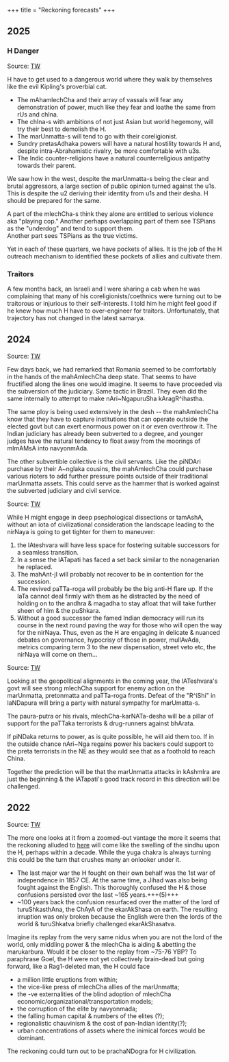 +++
title = "Reckoning forecasts"
+++

## 2025
### H Danger
Source: [TW](https://x.com/blog_supplement/status/1922087206975336725)

H have to get used to a dangerous world where they walk by themselves like the evil Kipling's proverbial cat. 

- The mAhamlechCha and their array of vassals will fear any demonstration of power, much like they fear and loathe the same from rUs and chIna. 
- The chIna-s with ambitions of not just Asian but world hegemony, will try their best to demolish the H. 
- The marUnmatta-s will tend to go with their coreligionist.
- Sundry pretasAdhaka powers will have a natural hostility towards H and, despite intra-Abrahamistic rivalry, be more comfortable with u3s. 
- The Indic counter-religions have a natural counterreligious antipathy towards their parent.

We saw how in the west, despite the marUnmatta-s being the clear and brutal aggressors, a large section of public opinion turned against the u1s. This is despite the u2 deriving their identity from u1s and their desha. H should be prepared for the same. 

A part of the mlechCha-s think they alone are entitled to serious violence aka "playing cop."  Another perhaps overlapping part of them see TSPians as the "underdog" and tend to support them.  
Another part sees TSPians as the true victims.

Yet in each of these quarters, we have pockets of allies. It is the job of the H outreach mechanism to identified these pockets of allies and cultivate them.

### Traitors
A few months back, an Israeli and I were sharing a cab when he was complaining that many of his coreligionists/coethnics were turning out to be traitorous or injurious to their self-interests. I told him he might feel good if he knew how much H have to over-engineer for traitors. Unfortunately, that trajectory has not changed in the latest samarya.

## 2024

Source: [TW](https://x.com/blog_supplement/status/1865445754514342043)

Few days back, we had remarked that Romania seemed to be comfortably in the hands of the mahAmlechCha deep state. That seems to have fructified along the lines one would imagine. It seems to have proceeded via the subversion of the judiciary. Same tactic in Brazil. They even did the same internally to attempt to make nAri~NgapuruSha kAragR^ihastha. 

The same ploy is being used extensively in the desh -- the mahAmlechCha know that they have to capture institutions that can operate outside the elected govt but can exert enormous power on it or even overthrow it. The Indian judiciary has already been subverted to a degree, and younger judges have the natural tendency to float away from the moorings of mImAMsA into navyonmAda. 

The other subvertible collective is the civil servants. Like the piNDAri purchase by their A~nglaka cousins, the mahAmlechCha could purchase various rioters to add further pressure points outside of their traditional marUnmatta assets. This could serve as the hammer that is worked against the subverted judiciary and civil service.


Source: [TW](https://x.com/blog_supplement/status/1798200422521602472)

While H might engage in deep psephological dissections or tamAshA, without an iota of civilizational consideration the landscape leading to the nirNaya is going to get tighter for them to maneuver: 

1. the lAteshvara will have less space for fostering suitable successors for a seamless transition. 
2. In a sense the lATapati has faced a set back similar to the nonagenarian he replaced. 
3. The mahAnt-jI will probably not recover to be in contention for the succession. 
4. The revived paTTa-roga will probably be the big anti-H flare up. If the laTa cannot deal firmly with them as he distracted by the need of holding on to the andhra & magadha to stay afloat that will take further sheen of him & the puShkara. 
5. Without a good successor the famed Indian democracy will run its course in the next round paving the way for those who will open the way for the nirNaya. Thus, even as the H are engaging in delicate & nuanced debates on governance, hypocrisy of those in power, mullAvAda, metrics comparing term 3 to the new dispensation, street veto etc, the nirNaya will come on them...

Source: [TW](https://x.com/blog_supplement/status/1801074959785107520)

Looking at the geopolitical alignments in the coming year, the lATeshvara's govt will see strong mlechCha support for enemy action on the marUnmatta, pretonmatta and paTTa-roga fronts. Defeat of the "R^iShi" in laNDapura will bring a party with natural sympathy for marUmatta-s. 

The paura-putra or his rivals, mlechCha-karNATa-desha will be a pillar of support for the paTTaka terrorists & drug-runners against bhArata.  

If piNDaka returns to power, as is quite possible, he will aid them too. If in the outside chance nAri~Nga regains power his backers could support to the preta terrorists in the NE as they would see that as a foothold to reach China. 

Together the prediction will be that the marUnmatta attacks in kAshmIra are just the beginning & the lATapati's good track record in this direction will be challenged.

## 2022

Source: [TW](https://threadreaderapp.com/thread/1564462117859778565.html)


The more one looks at it from a zoomed-out vantage the more it seems that the reckoning alluded to [here](https://manasataramgini.wordpress.com/2022/06/12/vikir%e1%b9%87a%e1%b8%a5-vi%e1%b9%a3aya%e1%b8%a5-india-and-the-rus/) will come like the swelling of the sindhu upon the H, perhaps within a decade. While the yuga chakra is always turning this could be the turn that crushes many an onlooker under it. 

- The last major war the H fought on their own behalf was the 1st war of independence in 1857 CE. At the same time, a Jihad was also being fought against the English. This thoroughly confused the H & those confusions persisted over the last ~165 years.+++(5)+++
- \~100 years back the confusion resurfaced over the matter of the lord of turuShkasthAna, the ChAyA of the ekarAkShasa on earth. The resulting irruption was only broken because the English were then the lords of the world & turuShkatva briefly challenged ekarAkShasatva. 

Imagine its replay from the very same nidus when you are not the lord of the world, only middling power & the mlechCha is aiding & abetting the marukarbura. Would it be closer to the replay from ~75-76 YBP? To paraphrase Goel, the H were not yet collectively brain-dead but going forward, like a Rag1-deleted man, the H could face 

- a million little eruptions from within; 
- the vice-like press of mlechCha allies of the marUnmatta; 
- the -ve externalities of the blind adoption of mlechCha economic/organizational/transportation models; 
- the corruption of the elite by navyonmada; 
- the falling human capital & numbers of the elites (?); 
- regionalistic chauvinism & the cost of pan-Indian identity(?); 
- urban concentrations of assets where the inimical forces would be dominant. 

The reckoning could turn out to be prachaNDogra for H civilization.


